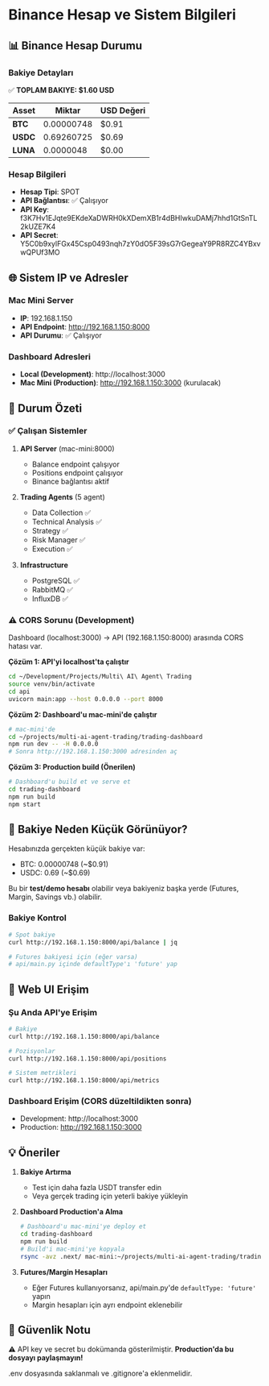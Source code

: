 # Binance Hesap ve Sistem Bilgileri

## 📊 Binance Hesap Durumu

### Bakiye Detayları
✅ **TOPLAM BAKIYE: $1.60 USD**

| Asset | Miktar | USD Değeri |
|-------|--------|------------|
| **BTC** | 0.00000748 | $0.91 |
| **USDC** | 0.69260725 | $0.69 |
| **LUNA** | 0.0000048 | $0.00 |

### Hesap Bilgileri
- **Hesap Tipi**: SPOT
- **API Bağlantısı**: ✅ Çalışıyor
- **API Key**: f3K7Hv1EJqte9EKdeXaDWRH0kXDemXB1r4dBHIwkuDAMj7hhd1GtSnTL2kUZE7K4
- **API Secret**: Y5C0b9xylFGx45Csp0493nqh7zY0dO5F39sG7rGegeaY9PR8RZC4YBxvwQPUf3MO

## 🌐 Sistem IP ve Adresler

### Mac Mini Server
- **IP**: 192.168.1.150
- **API Endpoint**: http://192.168.1.150:8000
- **API Durumu**: ✅ Çalışıyor

### Dashboard Adresleri
- **Local (Development)**: http://localhost:3000
- **Mac Mini (Production)**: http://192.168.1.150:3000 (kurulacak)

## 🔧 Durum Özeti

### ✅ Çalışan Sistemler
1. **API Server** (mac-mini:8000)
   - Balance endpoint çalışıyor
   - Positions endpoint çalışıyor
   - Binance bağlantısı aktif

2. **Trading Agents** (5 agent)
   - Data Collection ✅
   - Technical Analysis ✅
   - Strategy ✅
   - Risk Manager ✅
   - Execution ✅

3. **Infrastructure**
   - PostgreSQL ✅
   - RabbitMQ ✅
   - InfluxDB ✅

### ⚠️ CORS Sorunu (Development)
Dashboard (localhost:3000) → API (192.168.1.150:8000) arasında CORS hatası var.

**Çözüm 1: API'yi localhost'ta çalıştır**
```bash
cd ~/Development/Projects/Multi\ AI\ Agent\ Trading
source venv/bin/activate
cd api
uvicorn main:app --host 0.0.0.0 --port 8000
```

**Çözüm 2: Dashboard'u mac-mini'de çalıştır**
```bash
# mac-mini'de
cd ~/projects/multi-ai-agent-trading/trading-dashboard
npm run dev -- -H 0.0.0.0
# Sonra http://192.168.1.150:3000 adresinden aç
```

**Çözüm 3: Production build (Önerilen)**
```bash
# Dashboard'u build et ve serve et
cd trading-dashboard
npm run build
npm start
```

## 📝 Bakiye Neden Küçük Görünüyor?

Hesabınızda gerçekten küçük bakiye var:
- BTC: 0.00000748 (~$0.91)
- USDC: 0.69 (~$0.69)

Bu bir **test/demo hesabı** olabilir veya bakiyeniz başka yerde (Futures, Margin, Savings vb.) olabilir.

### Bakiye Kontrol
```bash
# Spot bakiye
curl http://192.168.1.150:8000/api/balance | jq

# Futures bakiyesi için (eğer varsa)
# api/main.py içinde defaultType'ı 'future' yap
```

## 🚀 Web UI Erişim

### Şu Anda API'ye Erişim
```bash
# Bakiye
curl http://192.168.1.150:8000/api/balance

# Pozisyonlar
curl http://192.168.1.150:8000/api/positions

# Sistem metrikleri
curl http://192.168.1.150:8000/api/metrics
```

### Dashboard Erişim (CORS düzeltildikten sonra)
- Development: http://localhost:3000
- Production: http://192.168.1.150:3000

## 💡 Öneriler

1. **Bakiye Artırma**
   - Test için daha fazla USDT transfer edin
   - Veya gerçek trading için yeterli bakiye yükleyin

2. **Dashboard Production'a Alma**
   ```bash
   # Dashboard'u mac-mini'ye deploy et
   cd trading-dashboard
   npm run build
   # Build'i mac-mini'ye kopyala
   rsync -avz .next/ mac-mini:~/projects/multi-ai-agent-trading/trading-dashboard/.next/
   ```

3. **Futures/Margin Hesapları**
   - Eğer Futures kullanıyorsanız, api/main.py'de `defaultType: 'future'` yapın
   - Margin hesapları için ayrı endpoint eklenebilir

## 🔐 Güvenlik Notu

⚠️ API key ve secret bu dokümanda gösterilmiştir. **Production'da bu dosyayı paylaşmayın!**

.env dosyasında saklanmalı ve .gitignore'a eklenmelidir.
